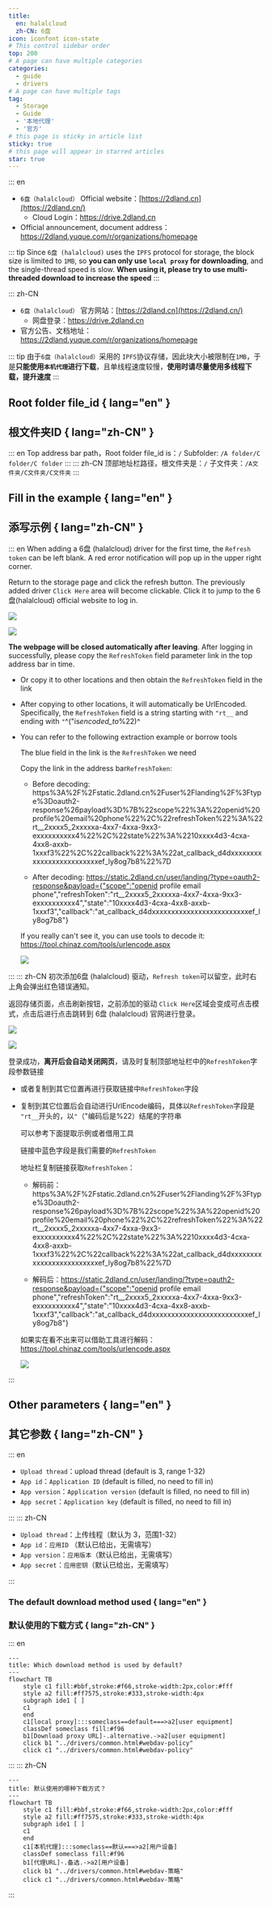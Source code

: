 ```yaml
---
title:
  en: halalcloud
  zh-CN: 6盘
icon: iconfont icon-state
# This control sidebar order
top: 200
# A page can have multiple categories
categories:
  - guide
  - drivers
# A page can have multiple tags
tag:
  - Storage
  - Guide
  - '本地代理'
  - '官方'
# this page is sticky in article list
sticky: true
# this page will appear in starred articles
star: true
---
```


::: en

- `6盘（halalcloud）` Official website：[https://2dland.cn](https://2dland.cn/)
  - Cloud Login：https://drive.2dland.cn
- Official announcement, document address：https://2dland.yuque.com/r/organizations/homepage

::: tip
Since `6盘 (halalcloud)` uses the `IPFS` protocol for storage, the block size is limited to `1MB`, so **you can only use `local proxy` for downloading**, and the single-thread speed is slow. **When using it, please try to use multi-threaded download to increase the speed**
:::

::: zh-CN

- `6盘（halalcloud）` 官方网站：[https://2dland.cn](https://2dland.cn/)
  - 网盘登录：https://drive.2dland.cn
- 官方公告、文档地址：https://2dland.yuque.com/r/organizations/homepage

::: tip
由于`6盘（halalcloud）`采用的 `IPFS`协议存储，因此块大小被限制在`1MB`，于是**只能使用`本机代理`进行下载**，且单线程速度较慢，**使用时请尽量使用多线程下载，提升速度**
:::

## Root folder file_id { lang="en" }

## 根文件夹ID { lang="zh-CN" }

::: en
Top address bar path，Root folder file_id is：`/`
Subfolder: `/A folder/C folder/C folder`
:::
::: zh-CN
顶部地址栏路径，根文件夹是：`/`
子文件夹：`/A文件夹/C文件夹/C文件夹`
:::

## Fill in the example { lang="en" }

## 添写示例 { lang="zh-CN" }

::: en
When adding a 6盘 (halalcloud) driver for the first time, the `Refresh token` can be left blank. A red error notification will pop up in the upper right corner.

Return to the storage page and click the refresh button. The previously added driver `Click Here` area will become clickable. Click it to jump to the 6盘(halalcloud) official website to log in.

![](/img/drivers/halalcloud/halalcloud_add.png)

![](/img/drivers/halalcloud/halalcloud_login.png)

**The webpage will be closed automatically after leaving**. After logging in successfully, please copy the `RefreshToken` field parameter link in the top address bar in time.

- Or copy it to other locations and then obtain the `RefreshToken` field in the link

- After copying to other locations, it will automatically be UrlEncoded. Specifically, the `RefreshToken` field is a string starting with `"rt__` and ending with `"`^("is*encoded_to*%22)^

- You can refer to the following extraction example or borrow tools

  The <span class="font-bold text-blue-500">blue</span> field in the link is the `RefreshToken` we need

  Copy the link in the address bar`RefreshToken`:
  - Before decoding: https%3A%2F%2Fstatic.2dland.cn%2Fuser%2Flanding%2F%3Ftype%3Doauth2-response%26payload%3D%7B%22scope%22%3A%22openid%20profile%20email%20phone%22%2C%22<span class="font-bold text-pink-500">refreshToken</span>%22%3A<span class="font-bold text-red-500">%22</span><span class="font-bold text-blue-500">rt\_\_2xxxx5_2xxxxxa-4xx7-4xxa-9xx3-exxxxxxxxxx4</span><span class="font-bold text-red-500">%22</span>%2C%22state%22%3A%2210xxxx4d3-4cxa-4xx8-axxb-1xxxf3%22%2C%22callback%22%3A%22at_callback_d4dxxxxxxxxxxxxxxxxxxxxxxxxxef_ly8og7b8%22%7D

  - After decoding: https://static.2dland.cn/user/landing/?type=oauth2-response&payload={"scope":"openid profile email phone","<span class="font-bold text-pink-500">refreshToken</span>":<span class="font-bold text-red-500">"</span><span class="font-bold text-blue-500">rt\_\_2xxxx5_2xxxxxa-4xx7-4xxa-9xx3-exxxxxxxxxx4</span><span class="font-bold text-red-500">"</span>,"state":"10xxxx4d3-4cxa-4xx8-axxb-1xxxf3","callback":"at_callback_d4dxxxxxxxxxxxxxxxxxxxxxxxxxef_ly8og7b8"}

  If you really can't see it, you can use tools to decode it: <https://tool.chinaz.com/tools/urlencode.aspx>

  ![](/img/drivers/halalcloud/halalcloud_url.png)

:::
::: zh-CN
初次添加6盘 (halalcloud) 驱动，`Refresh token`可以留空，此时右上角会弹出红色错误通知。

返回存储页面，点击刷新按钮，之前添加的驱动 `Click Here`区域会变成可点击模式，点击后进行点击跳转到 6盘 (halalcloud) 官网进行登录。

![](/img/drivers/halalcloud/halalcloud_add.png)

![](/img/drivers/halalcloud/halalcloud_login.png)

登录成功，**离开后会自动关闭网页**，请及时复制顶部地址栏中的`RefreshToken`字段参数链接

- 或者复制到其它位置再进行获取链接中`RefreshToken`字段

- 复制到其它位置后会自动进行UrlEncode编码，具体以`RefreshToken`字段是 `"rt__`开头的，以`"`（"编码后是%22）结尾的字符串

  可以参考下面提取示例或者借用工具

  链接中<span class="font-bold text-blue-500">蓝色</span>字段是我们需要的`RefreshToken`

  地址栏复制链接获取<code class="text-blue-500 font-bold">RefreshToken</code>：
  - 解码前：https%3A%2F%2Fstatic.2dland.cn%2Fuser%2Flanding%2F%3Ftype%3Doauth2-response%26payload%3D%7B%22scope%22%3A%22openid%20profile%20email%20phone%22%2C%22<span class="font-bold text-pink-500">refreshToken</span>%22%3A<span class="font-bold text-red-500">%22</span><span class="font-bold text-blue-500">rt\_\_2xxxx5_2xxxxxa-4xx7-4xxa-9xx3-exxxxxxxxxx4</span><span class="font-bold text-red-500">%22</span>%2C%22state%22%3A%2210xxxx4d3-4cxa-4xx8-axxb-1xxxf3%22%2C%22callback%22%3A%22at_callback_d4dxxxxxxxxxxxxxxxxxxxxxxxxxef_ly8og7b8%22%7D

  - 解码后：https://static.2dland.cn/user/landing/?type=oauth2-response&payload={"scope":"openid profile email phone","<span class="font-bold text-pink-500">refreshToken</span>":<span class="font-bold text-red-500">"</span><span class="font-bold text-blue-500">rt\_\_2xxxx5_2xxxxxa-4xx7-4xxa-9xx3-exxxxxxxxxx4</span><span class="font-bold text-red-500">"</span>,"state":"10xxxx4d3-4cxa-4xx8-axxb-1xxxf3","callback":"at_callback_d4dxxxxxxxxxxxxxxxxxxxxxxxxxef_ly8og7b8"}

  如果实在看不出来可以借助工具进行解码：<https://tool.chinaz.com/tools/urlencode.aspx>

  ![](/img/drivers/halalcloud/halalcloud_url.png)

:::

## Other parameters { lang="en" }

## 其它参数 { lang="zh-CN" }

::: en

- `Upload thread`：upload thread (default is 3, range 1-32)
- `App id`：`Application ID` (default is filled, no need to fill in)
- `App version`：`Application version` (default is filled, no need to fill in)
- `App secret`：`Application key` (default is filled, no need to fill in)

:::
::: zh-CN

- `Upload thread`：上传线程（默认为 3，范围1-32）
- `App id`：`应用ID` （默认已给出，无需填写）
- `App version`：`应用版本`（默认已给出，无需填写）
- `App secret`：`应用密钥`（默认已给出，无需填写）

:::

### The default download method used { lang="en" }

### 默认使用的下载方式 { lang="zh-CN" }

::: en

```mermaid
---
title: Which download method is used by default?
---
flowchart TB
    style c1 fill:#bbf,stroke:#f66,stroke-width:2px,color:#fff
    style a2 fill:#ff7575,stroke:#333,stroke-width:4px
    subgraph ide1 [ ]
    c1
    end
    c1[local proxy]:::someclass==default===>a2[user equipment]
    classDef someclass fill:#f96
    b1[Download proxy URL]-.alternative.->a2[user equipment]
    click b1 "../drivers/common.html#webdav-policy"
    click c1 "../drivers/common.html#webdav-policy"
```

:::
::: zh-CN

```mermaid
---
title: 默认使用的哪种下载方式？
---
flowchart TB
    style c1 fill:#bbf,stroke:#f66,stroke-width:2px,color:#fff
    style a2 fill:#ff7575,stroke:#333,stroke-width:4px
    subgraph ide1 [ ]
    c1
    end
    c1[本机代理]:::someclass==默认===>a2[用户设备]
    classDef someclass fill:#f96
    b1[代理URL]-.备选.->a2[用户设备]
    click b1 "../drivers/common.html#webdav-策略"
    click c1 "../drivers/common.html#webdav-策略"
```

:::
